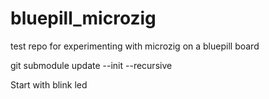 # bluepill_microzig
test repo for experimenting with microzig on a bluepill board

git submodule update --init --recursive


Start with blink led

